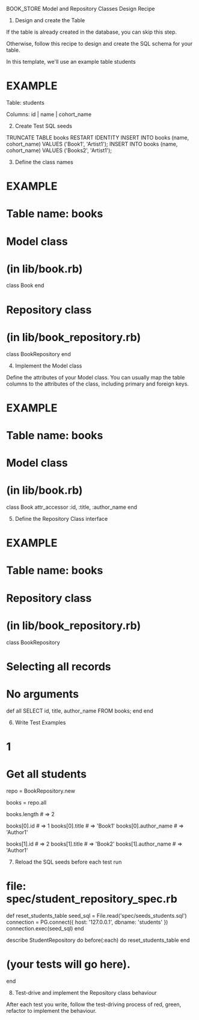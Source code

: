 BOOK_STORE Model and Repository Classes Design Recipe

1. Design and create the Table

If the table is already created in the database, you can skip this step.

Otherwise, follow this recipe to design and create the SQL schema for your table.

In this template, we'll use an example table students

# EXAMPLE

Table: students

Columns:
id | name | cohort_name

2. Create Test SQL seeds

TRUNCATE TABLE books RESTART IDENTITY
INSERT INTO books (name, cohort_name) VALUES ('Book1', 'Artist1');
INSERT INTO books (name, cohort_name) VALUES ('Books2', 'Artist1');

3. Define the class names

# EXAMPLE
# Table name: books

# Model class
# (in lib/book.rb)
class Book
end

# Repository class
# (in lib/book_repository.rb)
class BookRepository
end

4. Implement the Model class

Define the attributes of your Model class. You can usually map the table columns to the attributes of the class, including primary and foreign keys.

# EXAMPLE
# Table name: books

# Model class
# (in lib/book.rb)

class Book
  attr_accessor :id, :title, :author_name
end

5. Define the Repository Class interface

# EXAMPLE
# Table name: books

# Repository class
# (in lib/book_repository.rb)

class BookRepository

  # Selecting all records
  # No arguments
  def all
    SELECT id, title, author_name FROM books;
  end
end

6. Write Test Examples

# 1
# Get all students

repo = BookRepository.new

books = repo.all

books.length # =>  2

books[0].id # =>  1
books[0].title # =>  'Book1'
books[0].author_name # =>  'Author1'

books[1].id # =>  2
books[1].title # =>  'Book2'
books[1].author_name # =>  'Author1'

7. Reload the SQL seeds before each test run

# file: spec/student_repository_spec.rb

def reset_students_table
  seed_sql = File.read('spec/seeds_students.sql')
  connection = PG.connect({ host: '127.0.0.1', dbname: 'students' })
  connection.exec(seed_sql)
end

describe StudentRepository do
  before(:each) do 
    reset_students_table
  end

  # (your tests will go here).
end

8. Test-drive and implement the Repository class behaviour

After each test you write, follow the test-driving process of red, green, refactor to implement the behaviour.
